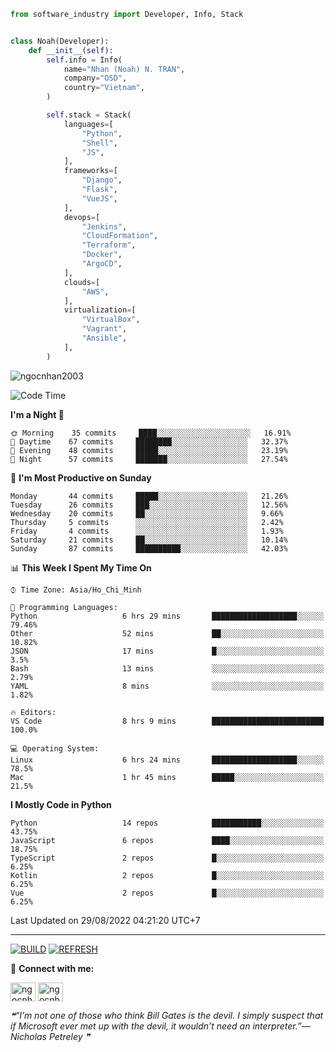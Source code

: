 ```python
from software_industry import Developer, Info, Stack


class Noah(Developer):
    def __init__(self):
        self.info = Info(
            name="Nhan (Noah) N. TRAN",
            company="OSD",
            country="Vietnam",
        )

        self.stack = Stack(
            languages=[
                "Python",
                "Shell",
                "JS",
            ],
            frameworks=[
                "Django",
                "Flask",
                "VueJS",
            ],
            devops=[
                "Jenkins",
                "CloudFormation",
                "Terraform",
                "Docker",
                "ArgoCD",
            ],
            clouds=[
                "AWS",
            ],
            virtualization=[
                "VirtualBox",
                "Vagrant",
                "Ansible",
            ],
        )
```
<img src="https://komarev.com/ghpvc/?username=ngocnhan2003&label=Profile%20views&color=0e75b6&style=flat" alt="ngocnhan2003" /> 

<!--START_SECTION:waka-->
![Code Time](http://img.shields.io/badge/Code%20Time-472%20hrs%2024%20mins-blue)

**I'm a Night 🦉** 

```text
🌞 Morning    35 commits     ████░░░░░░░░░░░░░░░░░░░░░   16.91% 
🌆 Daytime    67 commits     ████████░░░░░░░░░░░░░░░░░   32.37% 
🌃 Evening    48 commits     █████░░░░░░░░░░░░░░░░░░░░   23.19% 
🌙 Night      57 commits     ███████░░░░░░░░░░░░░░░░░░   27.54%

```
📅 **I'm Most Productive on Sunday** 

```text
Monday       44 commits     █████░░░░░░░░░░░░░░░░░░░░   21.26% 
Tuesday      26 commits     ███░░░░░░░░░░░░░░░░░░░░░░   12.56% 
Wednesday    20 commits     ██░░░░░░░░░░░░░░░░░░░░░░░   9.66% 
Thursday     5 commits      ░░░░░░░░░░░░░░░░░░░░░░░░░   2.42% 
Friday       4 commits      ░░░░░░░░░░░░░░░░░░░░░░░░░   1.93% 
Saturday     21 commits     ██░░░░░░░░░░░░░░░░░░░░░░░   10.14% 
Sunday       87 commits     ██████████░░░░░░░░░░░░░░░   42.03%

```


📊 **This Week I Spent My Time On** 

```text
⌚︎ Time Zone: Asia/Ho_Chi_Minh

💬 Programming Languages: 
Python                   6 hrs 29 mins       ███████████████████░░░░░░   79.46% 
Other                    52 mins             ██░░░░░░░░░░░░░░░░░░░░░░░   10.82% 
JSON                     17 mins             █░░░░░░░░░░░░░░░░░░░░░░░░   3.5% 
Bash                     13 mins             ░░░░░░░░░░░░░░░░░░░░░░░░░   2.79% 
YAML                     8 mins              ░░░░░░░░░░░░░░░░░░░░░░░░░   1.82%

🔥 Editors: 
VS Code                  8 hrs 9 mins        █████████████████████████   100.0%

💻 Operating System: 
Linux                    6 hrs 24 mins       ███████████████████░░░░░░   78.5% 
Mac                      1 hr 45 mins        █████░░░░░░░░░░░░░░░░░░░░   21.5%

```

**I Mostly Code in Python** 

```text
Python                   14 repos            ███████████░░░░░░░░░░░░░░   43.75% 
JavaScript               6 repos             ████░░░░░░░░░░░░░░░░░░░░░   18.75% 
TypeScript               2 repos             █░░░░░░░░░░░░░░░░░░░░░░░░   6.25% 
Kotlin                   2 repos             █░░░░░░░░░░░░░░░░░░░░░░░░   6.25% 
Vue                      2 repos             █░░░░░░░░░░░░░░░░░░░░░░░░   6.25%

```



 Last Updated on 29/08/2022 04:21:20 UTC+7
<!--END_SECTION:waka-->

<hr>

[![BUILD](https://github.com/ngocnhan2003/ngocnhan2003/actions/workflows/001_build.yml/badge.svg)](https://github.com/ngocnhan2003/ngocnhan2003/actions/workflows/001_build.yml)
[![REFRESH](https://github.com/ngocnhan2003/ngocnhan2003/actions/workflows/002_refresh.yml/badge.svg)](https://github.com/ngocnhan2003/ngocnhan2003/actions/workflows/002_refresh.yml)

🔗 **Connect with me:**

<a href="https://linkedin.com/in/ngocnhan2003" target="blank"><img align="center" src="https://raw.githubusercontent.com/rahuldkjain/github-profile-readme-generator/master/src/images/icons/Social/linked-in-alt.svg" alt="ngocnhan2003" height="30" width="40" /></a>
<a href="https://instagram.com/ngocnhan2003" target="blank"><img align="center" src="https://raw.githubusercontent.com/rahuldkjain/github-profile-readme-generator/master/src/images/icons/Social/instagram.svg" alt="ngocnhan2003" height="30" width="40" /></a>


<!--STARTS_HERE_QUOTE_README-->
<i>❝“I’m not one of those who think Bill Gates is the devil.  I simply suspect that if Microsoft ever met up with the devil, it wouldn’t need an interpreter.”— Nicholas Petreley   ❞</i>
<!--ENDS_HERE_QUOTE_README-->